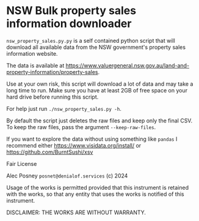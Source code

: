 # NSW Bulk property sales information downloader

`nsw_property_sales.py.py` is a self contained python script that will download all available data from the NSW government's property sales information website. 

The data is available at https://www.valuergeneral.nsw.gov.au/land-and-property-information/property-sales.

Use at your own risk, this script will download a lot of data and may take a long time to run. Make sure you have at least 2GB of free space on your hard drive before running this script.

For help just run `./nsw_property_sales.py -h`.

By default the script just deletes the raw files and keep only the final CSV.
To keep the raw files, pass the argument `--keep-raw-files`.

If you want to explore the data without using something like `pandas` I recommend either
https://www.visidata.org/install/ or https://github.com/BurntSushi/xsv


Fair License


Alec Posney `posnet@denialof.services` (c) 2024


Usage of the works is permitted provided that this instrument is retained with the works, so that any entity that uses the works is notified of this instrument.


DISCLAIMER: THE WORKS ARE WITHOUT WARRANTY.
